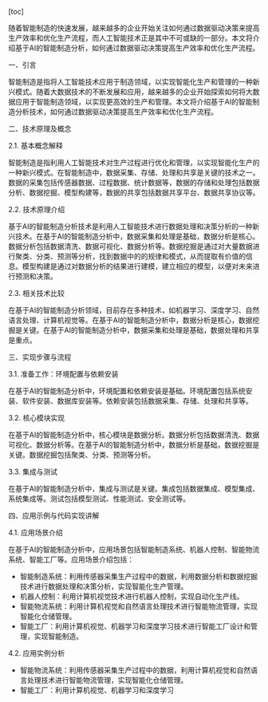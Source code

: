 
[toc]                    
                
                
随着智能制造的快速发展，越来越多的企业开始关注如何通过数据驱动决策来提高生产效率和优化生产流程，而人工智能技术正是其中不可或缺的一部分。本文将介绍基于AI的智能制造分析，如何通过数据驱动决策提高生产效率和优化生产流程。

一、引言

智能制造是指将人工智能技术应用于制造领域，以实现智能化生产和管理的一种新兴模式。随着大数据技术的不断发展和应用，越来越多的企业开始探索如何将大数据应用于智能制造领域，以实现更高效的生产和管理。本文将介绍基于AI的智能制造分析技术，如何通过数据驱动决策提高生产效率和优化生产流程。

二、技术原理及概念

2.1. 基本概念解释

智能制造是指利用人工智能技术对生产过程进行优化和管理，以实现智能化生产的一种新兴模式。在智能制造中，数据采集、存储、处理和共享是关键的技术之一。数据的采集包括传感器数据、过程数据、统计数据等，数据的存储和处理包括数据分析、数据挖掘、模型构建等，数据的共享包括数据共享平台、数据共享协议等。

2.2. 技术原理介绍

基于AI的智能制造分析技术是利用人工智能技术进行数据处理和决策分析的一种新兴技术。在基于AI的智能制造分析中，数据采集和处理是基础，数据分析是核心。数据分析包括数据清洗、数据可视化、数据分析等。数据挖掘是通过对大量数据进行聚类、分类、预测等分析，找到数据中的的规律和模式，从而提取有价值的信息。模型构建是通过对数据分析的结果进行建模，建立相应的模型，以便对未来进行预测和决策。

2.3. 相关技术比较

在基于AI的智能制造分析领域，目前存在多种技术，如机器学习、深度学习、自然语言处理、计算机视觉等。在基于AI的智能制造分析中，数据分析是核心，数据挖掘是关键。在基于AI的智能制造分析中，数据采集和处理是基础，数据处理和共享是重点。

三、实现步骤与流程

3.1. 准备工作：环境配置与依赖安装

在基于AI的智能制造分析中，环境配置和依赖安装是基础。环境配置包括系统安装、软件安装、数据库安装等。依赖安装包括数据采集、存储、处理和共享等。

3.2. 核心模块实现

在基于AI的智能制造分析中，核心模块是数据分析。数据分析包括数据清洗、数据可视化、数据分析等。在基于AI的智能制造分析中，数据分析是基础，数据挖掘是关键。数据挖掘包括聚类、分类、预测等分析。

3.3. 集成与测试

在基于AI的智能制造分析中，集成与测试是关键。集成包括数据集成、模型集成、系统集成等。测试包括模型测试、性能测试、安全测试等。

四、应用示例与代码实现讲解

4.1. 应用场景介绍

在基于AI的智能制造分析中，应用场景包括智能制造系统、机器人控制、智能物流系统、智能工厂等。应用场景介绍包括：

- 智能制造系统：利用传感器采集生产过程中的数据，利用数据分析和数据挖掘技术进行数据处理和决策分析，实现智能化生产管理。
- 机器人控制：利用计算机视觉技术进行机器人控制，实现自动化生产线。
- 智能物流系统：利用计算机视觉和自然语言处理技术进行智能物流管理，实现智能化仓储管理。
- 智能工厂：利用计算机视觉、机器学习和深度学习技术进行智能工厂设计和管理，实现智能制造。

4.2. 应用实例分析

- 智能物流系统：利用传感器采集生产过程中的数据，利用计算机视觉和自然语言处理技术进行智能物流管理，实现智能化仓储管理。
- 智能工厂：利用计算机视觉、机器学习和深度学习

